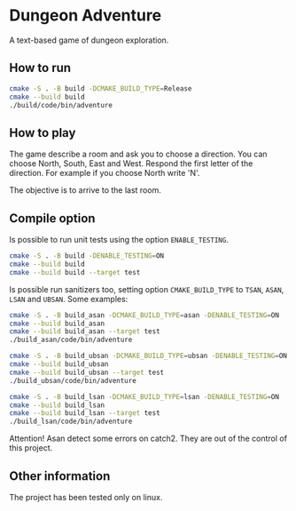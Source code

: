# Dungeon Adventure

A text-based game of dungeon exploration.

## How to run

``` bash
cmake -S . -B build -DCMAKE_BUILD_TYPE=Release
cmake --build build 
./build/code/bin/adventure
```

## How to play

The game describe a room and ask you to choose a direction.
You can choose North, South, East and West. Respond the first letter of the direction.
For example if you choose North write 'N'.

The objective is to arrive to the last room.

## Compile option

Is possible to run unit tests using the option ```ENABLE_TESTING```.
``` bash
cmake -S . -B build -DENABLE_TESTING=ON
cmake --build build 
cmake --build build --target test
```

Is possible run sanitizers too, setting option ```CMAKE_BUILD_TYPE``` to  ```TSAN```, ```ASAN```, ```LSAN``` and ```UBSAN```.
Some examples:
``` bash
cmake -S . -B build_asan -DCMAKE_BUILD_TYPE=asan -DENABLE_TESTING=ON
cmake --build build_asan
cmake --build build_asan --target test
./build_asan/code/bin/adventure
```

``` bash
cmake -S . -B build_ubsan -DCMAKE_BUILD_TYPE=ubsan -DENABLE_TESTING=ON
cmake --build build_ubsan 
cmake --build build_ubsan --target test
./build_ubsan/code/bin/adventure
```

``` bash
cmake -S . -B build_lsan -DCMAKE_BUILD_TYPE=lsan -DENABLE_TESTING=ON
cmake --build build_lsan 
cmake --build build_lsan --target test
./build_lsan/code/bin/adventure

```

Attention! Asan detect some errors on catch2. They are out of the control of this project.


## Other information

The project has been tested only on linux.